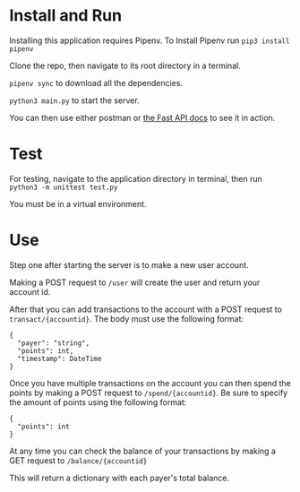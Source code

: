 # Install and Run

Installing this application requires Pipenv. To Install Pipenv run `pip3 install pipenv`

Clone the repo, then navigate to its root directory in a terminal.

`pipenv sync` to download all the dependencies.

`python3 main.py` to start the server.

You can then use either postman or [the Fast API docs](http://localhost:8000/docs) to see it in action.

# Test

For testing, navigate to the application directory in terminal, then run `python3 -m unittest test.py`

You must be in a virtual environment.

# Use

Step one after starting the server is to make a new user account.

Making a POST request to `/user` will create the user and return your account id.

After that you can add transactions to the account with a POST request to `transact/{accountid}`. The body must use the following format:

```
{
  "payer": "string",
  "points": int,
  "timestamp": DateTime
}
```

Once you have multiple transactions on the account you can then spend the points by making a POST request to `/spend/{accountid}`. Be sure to specify the amount of points using the following format:

```
{
  "points": int
}
```

At any time you can check the balance of your transactions by making a GET request to `/balance/{accountid}`

This will return a dictionary with each payer's total balance.
